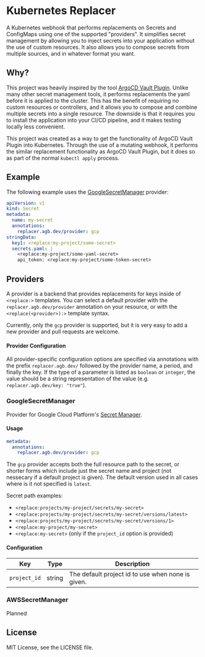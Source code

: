 # Kubernetes Replacer

A Kubernetes webhook that performs replacements on Secrets and ConfigMaps using one of the 
supported "providers". It simplifies secret management by allowing you to inject secrets into 
your application without the use of custom resources. It also allows you to compose secrets 
from multiple sources, and in whatever format you want.

## Why?

This project was heavily inspired by the tool [ArgoCD Vault Plugin](https://github.com/argoproj-labs/argocd-vault-plugin).
Unlike many other secret management tools, it performs replacements the yaml before it is applied 
to the cluster. This has the benefit of requiring no custom resources or controllers, and it allows 
you to compose and combine multiple secrets into a single resource. The downside is that it requires
you to install the application into your CI/CD pipeline, and it makes testing locally less convenient.

This project was created as a way to get the functionality of ArgoCD Vault Plugin into Kubernetes. 
Through the use of a mutating webhook, it performs the similar replacement functionality as ArgoCD 
Vault Plugin, but it does so as part of the normal `kubectl apply` process.

## Example

The following example uses the [GoogleSecretManager](#GoogleSecretManager) provider:

```yaml
apiVersion: v1
kind: Secret
metadata:
  name: my-secret
  annotations:
    replacer.agb.dev/provider: gcp
stringData:
  key1: <replace:my-project/some-secret>
  secrets.yaml: |
    <replace:my-project/some-yaml-secret>
    api_token: <replace:my-project/some-token-secret>
```

## Providers

A provider is a backend that provides replacements for keys inside of `<replace:>` templates. 
You can select a default provider with the `replacer.agb.dev/provider` annotation on your resource,
or with the `<replace(<provider>):>` template syntax. 

Currently, only the `gcp` provider is supported, but it is very easy to add a new provider and
pull requests are welcome.

#### Provider Configuration

All provider-specific configuration options are specified via annotations with the
prefix `replacer.agb.dev/` followed by the provider name, a period, and finally the 
key. If the type of a parameter is listed as `boolean` or `integer`, the value should 
be a string representation of the value (e.g. `replacer.agb.dev/key: "true"`).

### GoogleSecretManager

Provider for Google Cloud Platform's [Secret Manager](https://cloud.google.com/secret-manager).

#### Usage

```yaml
metadata:
  annotations:
    replacer.agb.dev/provider: gcp
```

The `gcp` provider accepts both the full resource path to the secret, or shorter forms which 
include just the secret name and project (not nessecary if a default project is given). The
default version used in all cases where is it not specified is `latest`.

Secret path examples:
  * `<replace:projects/my-project/secrets/my-secret>` 
  * `<replace:projects/my-project/secrets/my-secret/versions/latest>`
  * `<replace:projects/my-project/secrets/my-secret/versions/1>`
  * `<replace:my-project/my-secret>`
  * `<replace:my-secret>` (only if the `project_id` option is provided)

#### Configuration

| Key          | Type   | Description                                       |
|--------------|--------|---------------------------------------------------|
| `project_id` | string | The default project id to use when none is given. |

### AWSSecretManager

Planned


## License

MIT License, see the LICENSE file.

